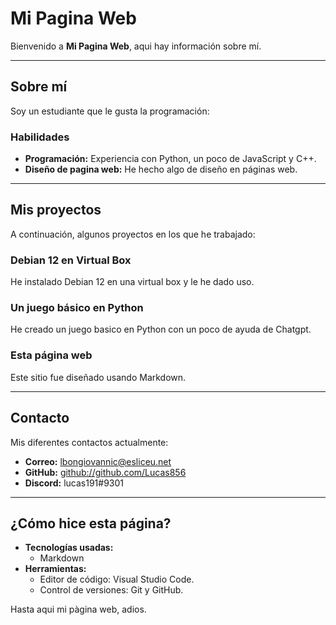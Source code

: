 # Mi Pagina Web

Bienvenido a **Mi Pagina Web**, aqui hay información sobre mí.

---

## Sobre mí

Soy un estudiante que le gusta la programación:

### Habilidades

- **Programación:** Experiencia con Python, un poco de JavaScript y C++.
- **Diseño de pagina web:** He hecho algo de diseño en páginas web.

---

## Mis proyectos

A continuación, algunos proyectos en los que he trabajado:

### Debian 12 en Virtual Box

He instalado Debian 12 en una virtual box y le he dado uso.

### Un juego básico en Python

He creado un juego basico en Python con un poco de ayuda de Chatgpt.

### Esta página web

Este sitio fue diseñado usando Markdown.

---

## Contacto

Mis diferentes contactos actualmente:

- **Correo:** [lbongiovannic@esliceu.net](mailto:lbongiovannic@esliceu.net)
- **GitHub:** [github://github.com/Lucas856](https://github.com/Lucas856)
- **Discord:** lucas191#9301

---

## ¿Cómo hice esta página?

- **Tecnologías usadas:**
  - Markdown
- **Herramientas:**
  - Editor de código: Visual Studio Code.
  - Control de versiones: Git y GitHub.

Hasta aqui mi pàgina web, adios.
